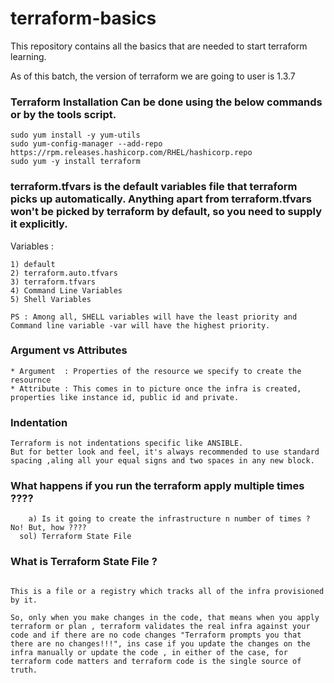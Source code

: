 # terraform-basics
This repository contains all the basics that are needed to start terraform learning.

As of this batch, the version of terraform we are going to user is 1.3.7

### Terraform Installation Can be done using the below commands or by the tools script.

```
sudo yum install -y yum-utils
sudo yum-config-manager --add-repo https://rpm.releases.hashicorp.com/RHEL/hashicorp.repo
sudo yum -y install terraform
```

### terraform.tfvars is the default variables file that terraform picks up automatically. Anything apart from terraform.tfvars won't be picked by terraform by default, so you need to supply it explicitly.


Variables :

```
1) default 
2) terraform.auto.tfvars
3) terraform.tfvars 
4) Command Line Variables 
5) Shell Variables 

PS : Among all, SHELL variables will have the least priority and Command line variable -var will have the highest priority.
```


### Argument vs Attributes

```
* Argument  : Properties of the resource we specify to create the resournce 
* Attribute : This comes in to picture once the infra is created, properties like instance id, public id and private.

```

### Indentation  
```
Terraform is not indentations specific like ANSIBLE.
But for better look and feel, it's always recommended to use standard spacing ,aling all your equal signs and two spaces in any new block.
```


### What happens if you run the terraform apply multiple times ????

```
    a) Is it going to create the infrastructure n number of times ? No! But, how ????
  sol) Terraform State File 

```

### What is Terraform State File ?

```

This is a file or a registry which tracks all of the infra provisioned by it.

So, only when you make changes in the code, that means when you apply terraform or plan , terraform validates the real infra against your code and if there are no code changes "Terraform prompts you that there are no changes!!!", ins case if you update the changes on the infra manually or update the code , in either of the case, for terraform code matters and terraform code is the single source of truth.

```